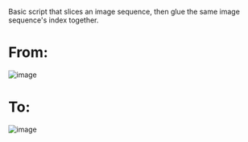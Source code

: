 Basic script that slices an image sequence, then glue the same image sequence's index together.

# From:

![image](https://github.com/AliMusllam/ImageSequenceReorganizer/assets/65841337/40abd1ec-e5bb-4c5a-83f7-a835a01ee93c)



# To:

![image](https://github.com/AliMusllam/ImageSequenceReorganizer/assets/65841337/2b79b0ec-f244-4195-a8c2-3c59b7da433a)

